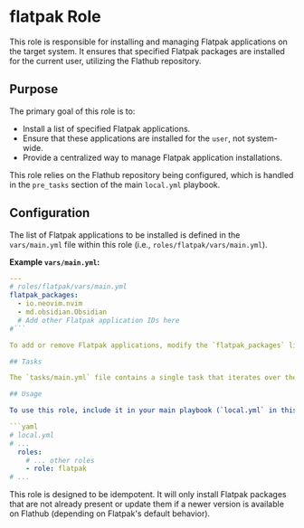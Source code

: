 # flatpak Role

This role is responsible for installing and managing Flatpak applications on the target system. It ensures that specified Flatpak packages are installed for the current user, utilizing the Flathub repository.

## Purpose

The primary goal of this role is to:
* Install a list of specified Flatpak applications.
* Ensure that these applications are installed for the `user`, not system-wide.
* Provide a centralized way to manage Flatpak application installations.

This role relies on the Flathub repository being configured, which is handled in the `pre_tasks` section of the main `local.yml` playbook.

## Configuration

The list of Flatpak applications to be installed is defined in the `vars/main.yml` file within this role (i.e., `roles/flatpak/vars/main.yml`).

**Example `vars/main.yml`:**
```yaml
---
# roles/flatpak/vars/main.yml
flatpak_packages:
  - io.neovim.nvim
  - md.obsidian.Obsidian
  # Add other Flatpak application IDs here
#```

To add or remove Flatpak applications, modify the `flatpak_packages` list in this variables file.

## Tasks

The `tasks/main.yml` file contains a single task that iterates over the `flatpak_packages` list and uses the `community.general.flatpak` module to ensure each package is present.

## Usage

To use this role, include it in your main playbook (`local.yml` in this project) under the `roles` section:

```yaml
# local.yml
# ...
  roles:
    # ... other roles
    - role: flatpak
# ...
```

This role is designed to be idempotent. It will only install Flatpak packages that are not already present or update them if a newer version is available on Flathub (depending on Flatpak's default behavior).
